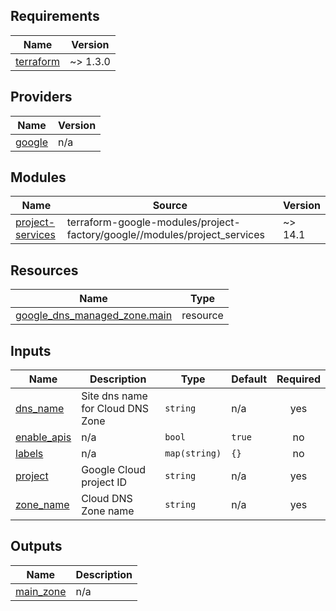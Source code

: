 <!-- BEGIN_TF_DOCS -->
## Requirements

| Name | Version |
|------|---------|
| <a name="requirement_terraform"></a> [terraform](#requirement\_terraform) | ~> 1.3.0 |

## Providers

| Name | Version |
|------|---------|
| <a name="provider_google"></a> [google](#provider\_google) | n/a |

## Modules

| Name | Source | Version |
|------|--------|---------|
| <a name="module_project-services"></a> [project-services](#module\_project-services) | terraform-google-modules/project-factory/google//modules/project_services | ~> 14.1 |

## Resources

| Name | Type |
|------|------|
| [google_dns_managed_zone.main](https://registry.terraform.io/providers/hashicorp/google/latest/docs/resources/dns_managed_zone) | resource |

## Inputs

| Name | Description | Type | Default | Required |
|------|-------------|------|---------|:--------:|
| <a name="input_dns_name"></a> [dns\_name](#input\_dns\_name) | Site dns name for Cloud DNS Zone | `string` | n/a | yes |
| <a name="input_enable_apis"></a> [enable\_apis](#input\_enable\_apis) | n/a | `bool` | `true` | no |
| <a name="input_labels"></a> [labels](#input\_labels) | n/a | `map(string)` | `{}` | no |
| <a name="input_project"></a> [project](#input\_project) | Google Cloud project ID | `string` | n/a | yes |
| <a name="input_zone_name"></a> [zone\_name](#input\_zone\_name) | Cloud DNS Zone name | `string` | n/a | yes |

## Outputs

| Name | Description |
|------|-------------|
| <a name="output_main_zone"></a> [main\_zone](#output\_main\_zone) | n/a |
<!-- END_TF_DOCS -->